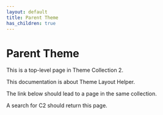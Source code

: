 ```yaml
---
layout: default
title: Parent Theme
has_children: true
---
```


# Parent Theme

This is a top-level page in Theme Collection 2.

This documentation is about Theme Layout Helper.  

The link below should lead to a page in the same collection.

A search for C2 should return this page.

